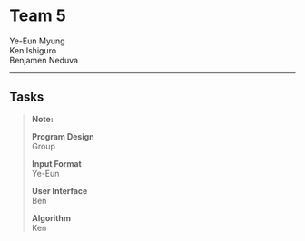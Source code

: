 <h1 id="team-5">Team 5</h1>

<p>Ye-Eun Myung <br>
Ken Ishiguro <br>
Benjamen Neduva</p>

<hr>

<h2 id="tasks">Tasks</h2>

<blockquote>
  <p><strong>Note:</strong></p>
  
  <p><strong>Program Design</strong> <br>
  Group</p>
  
  <p><strong>Input Format</strong> <br>
  Ye-Eun</p>
  
  <p><strong>User Interface</strong> <br>
  Ben</p>
  
  <p><strong>Algorithm</strong> <br>
  Ken</p>
</blockquote>